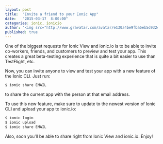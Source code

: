 ```yaml
---
layout: post
title:  "Invite a friend to your Ionic App"
date:   "2015-03-17  8:00:00"
categories: ionic, ionicio
author: '<img src="http://www.gravatar.com/avatar/e130a4be9fba5eb5d932c813fbe3a58d?s=48&amp;d=mm" class="author-icon"><a href="http://twitter.com/maxlynch" target="_blank">@maxlynch</a>'
published: true
---
```


One of the biggest requests for Ionic View and ionic.io is to be able to invite co-workers, friends, and customers to preview and test your app. This creates a great beta-testing experience that is quite a bit easier to use than TestFlight, etc.

Now, you can invite anyone to view and test your app with a new feature of the Ionic CLI. Just run:

```bash
$ ionic share EMAIL
```

to share the current app with the person at that email address.

To use this new feature, make sure to update to the newest version of Ionic CLI and upload your app to ionic.io:

```bash
$ ionic login
$ ionic upload
$ ionic share EMAIL
```

Also, soon you'll be able to share right from Ionic View and ionic.io. Enjoy!
